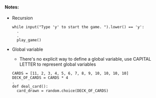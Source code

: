#### Notes:

- Recursion
  ```
  while input("Type 'y' to start the game. ").lower() == 'y':
    .
    .
    play_game()
  ```

- Global variable
  - There's no explicit way to define a global variable, use CAPITAL LETTER to represent global variables
  ```
  CARDS = [11, 2, 3, 4, 5, 6, 7, 8, 9, 10, 10, 10, 10]
  DECK_OF_CARDS = CARDS * 4
  .
  def deal_card():
    card_drawn = random.choice(DECK_OF_CARDS)
  ```
